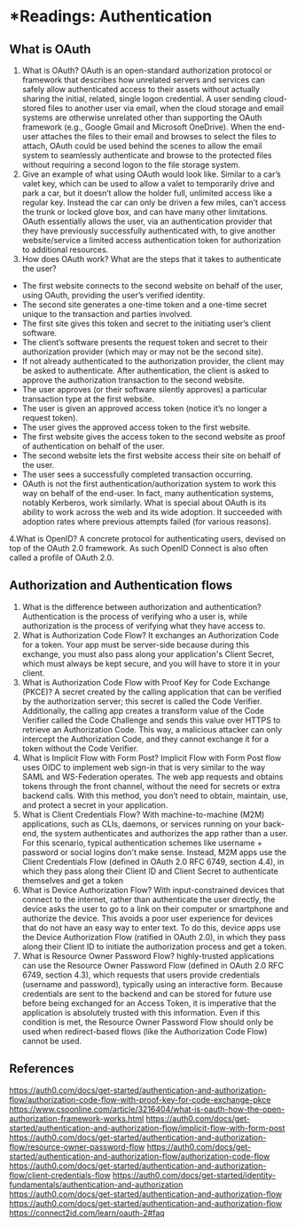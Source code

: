 # *Readings: Authentication

## What is OAuth

1. What is OAuth? OAuth is an open-standard authorization protocol or framework that describes how unrelated servers and services can safely allow authenticated access to their assets without actually sharing the initial, related, single logon credential. A user sending cloud-stored files to another user via email, when the cloud storage and email systems are otherwise unrelated other than supporting the OAuth framework (e.g., Google Gmail and Microsoft OneDrive). When the end-user attaches the files to their email and browses to select the files to attach, OAuth could be used behind the scenes to allow the email system to seamlessly authenticate and browse to the protected files without requiring a second logon to the file storage system.
2. Give an example of what using OAuth would look like. Similar to a car’s valet key, which can be used to allow a valet to temporarily drive and park a car, but it doesn’t allow the holder full, unlimited access like a regular key. Instead the car can only be driven a few miles, can’t access the trunk or locked glove box, and can have many other limitations. OAuth essentially allows the user, via an authentication provider that they have previously successfully authenticated with, to give another website/service a limited access authentication token for authorization to additional resources.
3. How does OAuth work? What are the steps that it takes to authenticate the user?

- The first website connects to the second website on behalf of the user, using OAuth, providing the user’s verified identity.
- The second site generates a one-time token and a one-time secret unique to the transaction and parties involved.
- The first site gives this token and secret to the initiating user’s client software.
- The client’s software presents the request token and secret to their authorization provider (which may or may not be the second site).
- If not already authenticated to the authorization provider, the client may be asked to authenticate. After authentication, the client is asked to approve the authorization transaction to the second website.
- The user approves (or their software silently approves) a particular transaction type at the first website.
- The user is given an approved access token (notice it’s no longer a request token).
- The user gives the approved access token to the first website.
- The first website gives the access token to the second website as proof of authentication on behalf of the user.
- The second website lets the first website access their site on behalf of the user.
- The user sees a successfully completed transaction occurring.
- OAuth is not the first authentication/authorization system to work this way on behalf of the end-user. In fact, many authentication systems, notably Kerberos, work similarly. What is special about OAuth is its ability to work across the web and its wide adoption. It succeeded with adoption rates where previous attempts failed (for various reasons).

4.What is OpenID? A concrete protocol for authenticating users, devised on top of the OAuth 2.0 framework. As such OpenID Connect is also often called a profile of OAuth 2.0.

## Authorization and Authentication flows

1. What is the difference between authorization and authentication? Authentication is the process of verifying who a user is, while authorization is the process of verifying what they have access to.
2. What is Authorization Code Flow? It exchanges an Authorization Code for a token. Your app must be server-side because during this exchange, you must also pass along your application's Client Secret, which must always be kept secure, and you will have to store it in your client.
3. What is Authorization Code Flow with Proof Key for Code Exchange (PKCE)? A secret created by the calling application that can be verified by the authorization server; this secret is called the Code Verifier. Additionally, the calling app creates a transform value of the Code Verifier called the Code Challenge and sends this value over HTTPS to retrieve an Authorization Code. This way, a malicious attacker can only intercept the Authorization Code, and they cannot exchange it for a token without the Code Verifier.
4. What is Implicit Flow with Form Post? Implicit Flow with Form Post flow uses OIDC to implement web sign-in that is very similar to the way SAML and WS-Federation operates. The web app requests and obtains tokens through the front channel, without the need for secrets or extra backend calls. With this method, you don’t need to obtain, maintain, use, and protect a secret in your application.
5. What is Client Credentials Flow? With machine-to-machine (M2M) applications, such as CLIs, daemons, or services running on your back-end, the system authenticates and authorizes the app rather than a user. For this scenario, typical authentication schemes like username + password or social logins don't make sense. Instead, M2M apps use the Client Credentials Flow (defined in OAuth 2.0 RFC 6749, section 4.4), in which they pass along their Client ID and Client Secret to authenticate themselves and get a token
6. What is Device Authorization Flow? With input-constrained devices that connect to the internet, rather than authenticate the user directly, the device asks the user to go to a link on their computer or smartphone and authorize the device. This avoids a poor user experience for devices that do not have an easy way to enter text. To do this, device apps use the Device Authorization Flow (ratified in OAuth 2.0), in which they pass along their Client ID to initiate the authorization process and get a token.
7. What is Resource Owner Password Flow? highly-trusted applications can use the Resource Owner Password Flow (defined in OAuth 2.0 RFC 6749, section 4.3), which requests that users provide credentials (username and password), typically using an interactive form. Because credentials are sent to the backend and can be stored for future use before being exchanged for an Access Token, it is imperative that the application is absolutely trusted with this information. Even if this condition is met, the Resource Owner Password Flow should only be used when redirect-based flows (like the Authorization Code Flow) cannot be used.

## References

<https://auth0.com/docs/get-started/authentication-and-authorization-flow/authorization-code-flow-with-proof-key-for-code-exchange-pkce>
<https://www.csoonline.com/article/3216404/what-is-oauth-how-the-open-authorization-framework-works.html>
<https://auth0.com/docs/get-started/authentication-and-authorization-flow/implicit-flow-with-form-post>
<https://auth0.com/docs/get-started/authentication-and-authorization-flow/resource-owner-password-flow>
<https://auth0.com/docs/get-started/authentication-and-authorization-flow/authorization-code-flow>
<https://auth0.com/docs/get-started/authentication-and-authorization-flow/client-credentials-flow>
<https://auth0.com/docs/get-started/identity-fundamentals/authentication-and-authorization>
<https://auth0.com/docs/get-started/authentication-and-authorization-flow>
<https://auth0.com/docs/get-started/authentication-and-authorization-flow>
<https://connect2id.com/learn/oauth-2#faq>
